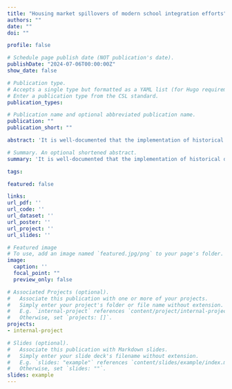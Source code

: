 ```yaml
---
title: "Housing market spillovers of modern school integration efforts"
authors: ""
date: ""
doi: ""

profile: false

# Schedule page publish date (NOT publication's date).
publishDate: "2024-07-06T00:00:00Z"
show_date: false

# Publication type.
# Accepts a single type but formatted as a YAML list (for Hugo requirements).
# Enter a publication type from the CSL standard.
publication_types:

# Publication name and optional abbreviated publication name.
publication: ""
publication_short: ""

abstract: 'It is well-documented that the implementation of historical desegregation plans often led to “white flight,” whereby white parents affected by integration plans either moved their children to private schools or relocated to avoid integration. However, the extent to which white or “rich” flight continues in response to modern school integration efforts is unclear. This paper examines the persistence of this phenomenon by studying a recent elementary school integration policy implemented by Charlotte-Mecklenburg Schools in 2018. Using data on house characteristics, house sales, and school attendance boundaries before and after the policy change, I compare properties on either side of the affected attendance boundaries to determine whether the policy influenced the likelihood of a house being sold or the sale price of houses. I find that the average sale price of homes on the treated side of the affected attendance boundary increased in response to the policy; however, these average effects mask heterogeneity in treatment effects. While the average price of homes in formerly majority low-SES attendance zones increased, the price of homes in formerly majority high-SES attendance zones decreased.'

# Summary. An optional shortened abstract.
summary: 'It is well-documented that the implementation of historical desegregation plans often led to "white flight," where white parents affected by integration plans either moved their children to private schools or relocated to avoid integration. However, the extent to which white or "rich" flight continues in response to modern school integration efforts is unclear. This paper examines the persistence of this phenomenon by studying a recent elementary school integration policy implemented by Charlotte-Mecklenburg Schools (CMS) in 2018. Using data on house characteristics, house sales, and CMS attendance boundaries before and after the policy change, I compare properties on either side of the affected attendance boundaries — one affected by the policy and the other not — to determine whether the policy influenced the likelihood of a house being sold or the sale price of houses.'

tags:

featured: false

links:
url_pdf: ''
url_code: ''
url_dataset: ''
url_poster: ''
url_project: ''
url_slides: ''

# Featured image
# To use, add an image named `featured.jpg/png` to your page's folder. 
image:
  caption: ''
  focal_point: ""
  preview_only: false

# Associated Projects (optional).
#   Associate this publication with one or more of your projects.
#   Simply enter your project's folder or file name without extension.
#   E.g. `internal-project` references `content/project/internal-project/index.md`.
#   Otherwise, set `projects: []`.
projects:
- internal-project

# Slides (optional).
#   Associate this publication with Markdown slides.
#   Simply enter your slide deck's filename without extension.
#   E.g. `slides: "example"` references `content/slides/example/index.md`.
#   Otherwise, set `slides: ""`.
slides: example
---
```

